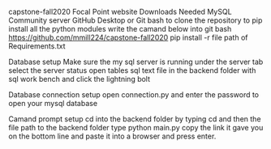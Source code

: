 capstone-fall2020
Focal Point website 
Downloads Needed
MySQL Community server
GitHub Desktop or Git bash to clone the repository
to pip install all the python modules write the camand below into git bash https://github.com/mmill224/capstone-fall2020
pip install -r file path of Requirements.txt 

Database setup
Make sure the my sql server is running under the server tab select the server status 
open tables sql text file in the backend folder with sql work bench and click the lightning bolt

Database connection setup 
open connection.py and enter the password to open your mysql database

Camand prompt setup 
cd into the backend folder by typing cd and then the file path to the backend folder
type python main.py
copy the link it gave you on the bottom line and paste it into a browser and press enter.
